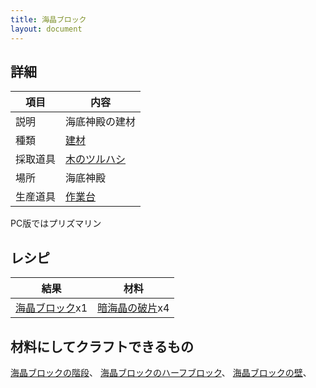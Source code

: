 ```yaml
---
title: 海晶ブロック
layout: document
---
```

## 詳細

|項目|内容|
|---|---|
|説明|海底神殿の建材|
|種類|[建材](建材)|
|採取道具|[木のツルハシ](木のツルハシ)|
|場所|海底神殿|
|生産道具|[作業台](作業台)|

PC版ではプリズマリン

## レシピ

|結果|材料|
|---|---|
|[海晶ブロック](海晶ブロック)x1|[暗海晶の破片](暗海晶の破片)x4|

## 材料にしてクラフトできるもの

[海晶ブロックの階段](海晶ブロックの階段)、
[海晶ブロックのハーフブロック](海晶ブロックのハーフブロック)、
[海晶ブロックの壁](海晶ブロックの壁)、
